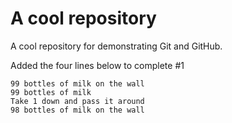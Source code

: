 # A cool repository
A cool repository for demonstrating Git and GitHub.

Added the four lines below to complete #1

```
99 bottles of milk on the wall
99 bottles of milk
Take 1 down and pass it around
98 bottles of milk on the wall
```

